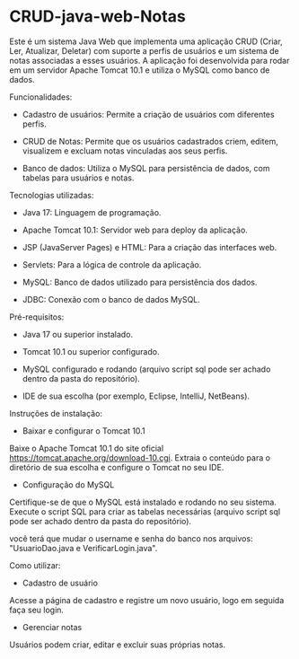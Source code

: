 # CRUD-java-web-Notas
Este é um sistema Java Web que implementa uma aplicação CRUD (Criar, Ler, Atualizar, Deletar) com suporte a perfis de usuários e um sistema de notas associadas a esses usuários. A aplicação foi desenvolvida para rodar em um servidor Apache Tomcat 10.1 e utiliza o MySQL como banco de dados.


Funcionalidades:

- Cadastro de usuários: Permite a criação de usuários com diferentes perfis.

- CRUD de Notas: Permite que os usuários cadastrados criem, editem, visualizem e excluam notas vinculadas aos seus perfis.

- Banco de dados: Utiliza o MySQL para persistência de dados, com tabelas para usuários e notas.


Tecnologias utilizadas:

- Java 17: Linguagem de programação.

- Apache Tomcat 10.1: Servidor web para deploy da aplicação.

- JSP (JavaServer Pages) e HTML: Para a criação das interfaces web.

- Servlets: Para a lógica de controle da aplicação.

- MySQL: Banco de dados utilizado para persistência dos dados.

- JDBC: Conexão com o banco de dados MySQL.


Pré-requisitos:

- Java 17 ou superior instalado.

- Tomcat 10.1 ou superior configurado.

- MySQL configurado e rodando (arquivo script sql pode ser achado dentro da pasta do repositório).

- IDE de sua escolha (por exemplo, Eclipse, IntelliJ, NetBeans).


Instruções de instalação:

- Baixar e configurar o Tomcat 10.1

Baixe o Apache Tomcat 10.1 do site oficial https://tomcat.apache.org/download-10.cgi.
Extraia o conteúdo para o diretório de sua escolha e configure o Tomcat no seu IDE.

- Configuração do MySQL

Certifique-se de que o MySQL está instalado e rodando no seu sistema.
Execute o script SQL para criar as tabelas necessárias (arquivo script sql pode ser achado dentro da pasta do repositório).

você terá que mudar o username e senha do banco nos arquivos: "UsuarioDao.java e VerificarLogin.java".


Como utilizar:

- Cadastro de usuário

Acesse a página de cadastro e registre um novo usuário, logo em seguida faça seu login.

- Gerenciar notas

Usuários podem criar, editar e excluir suas próprias notas.
